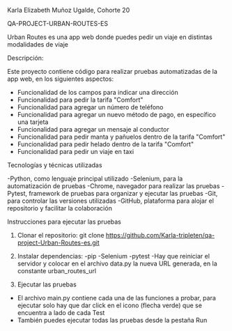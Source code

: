 Karla Elizabeth Muñoz Ugalde, Cohorte 20

QA-PROJECT-URBAN-ROUTES-ES

Urban Routes es una app web donde puedes pedir un viaje en distintas modalidades de viaje

Descripción: 

Este proyecto contiene código para realizar pruebas automatizadas de la app web, en los siguientes aspectos:
- Funcionalidad de los campos para indicar una dirección
- Funcionalidad para pedir la tarifa "Comfort"
- Funcionalidad para agregar un número de teléfono
- Funcionalidad para agregar un nuevo método de pago, en específico una tarjeta
- Funcionalidad para agregar un mensaje al conductor
- Funcionalidad para pedir manta y pañuelos dentro de la tarifa "Comfort"
- Funcionalidad para pedir helado dentro de la tarifa "Comfort"
- Funcionalidad para pedir un viaje en taxi

Tecnologías y técnicas utilizadas

-Python, como lenguaje principal utilizado
-Selenium, para la automatización de pruebas
-Chrome, navegador para realizar las pruebas
-Pytest, framework de pruebas para organizar y ejecutar las pruebas
-Git, para controlar las versiones utilizadas
-GitHub, plataforma para alojar el repositorio y facilitar la colaboración

Instrucciones para ejecutar las pruebas

1. Clonar el repositorio:
   git clone https://github.com/Karla-tripleten/qa-project-Urban-Routes-es.git

2. Instalar dependencias:
   -pip
   -Selenium
   -pytest
   -Hay que reiniciar el servidor y colocar en el archivo data.py la nueva URL generada, en la constante urban_routes_url

3. Ejecutar las pruebas

- El archivo main.py contiene cada una de las funciones a probar, para ejecutar solo hay que dar click en el icono
(flecha verde) que se encuentra a lado de cada Test
- También puedes ejecutar todas las pruebas desde la pestaña Run 



